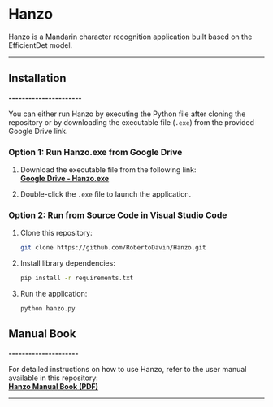 # **Hanzo**

Hanzo is a Mandarin character recognition application built based on the EfficientDet model.

---

## **Installation**

**----------------------**

You can either run Hanzo by executing the Python file after cloning the repository or by downloading the executable file (`.exe`) from the provided Google Drive link.

### **Option 1: Run Hanzo.exe from Google Drive**

1. Download the executable file from the following link:  
   [**Google Drive - Hanzo.exe**](https://drive.google.com/file/d/178PspjTCC7S748CsE5axyKFszEsoofZi/view?usp=sharing)

2. Double-click the `.exe` file to launch the application.

### **Option 2: Run from Source Code in Visual Studio Code**

1. Clone this repository:

   ```bash
   git clone https://github.com/RobertoDavin/Hanzo.git

   ```

2. Install library dependencies:

   ```bash
   pip install -r requirements.txt

   ```

3. Run the application:
   ```bash
   python hanzo.py
   ```

## **Manual Book**

**---------------------**

For detailed instructions on how to use Hanzo, refer to the user manual available in this repository:  
[**Hanzo Manual Book (PDF)**](./https://github.com/RobertoDavin/Hanzo/blob/main/Hanzo%20Manual%20Book.pdf)

---
